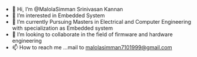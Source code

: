 - 👋 Hi, I’m @MalolaSimman Srinivasan Kannan
- 👀 I’m interested in Embedded System
- 🌱 I’m currently Pursuing Masters in Electrical and Computer Engineering with specialization as Embedded system
- 💞️ I’m looking to collaborate in the field of firmware and hardware engineering
- 📫 How to reach me ...mail to malolasimman7101999@gmail.com

<!---
malolasimman/malolasimman is a ✨ special ✨ repository because its `README.md` (this file) appears on your GitHub profile.
You can click the Preview link to take a look at your changes.
--->
